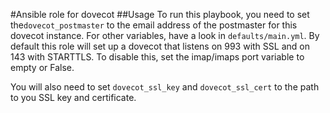 #Ansible role for dovecot
##Usage
To run this playbook, you need to set the`dovecot_postmaster` to the email address of the postmaster for this dovecot instance.
For other variables, have a look in `defaults/main.yml`. By default this role will set up a dovecot that listens on 993 with SSL and on 143 with STARTTLS. To disable this, set the imap/imaps port variable to empty or False.

You will also need to set `dovecot_ssl_key` and `dovecot_ssl_cert` to the path to you SSL key and certificate.
